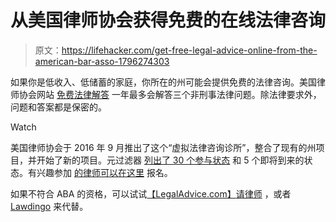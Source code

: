 # 从美国律师协会获得免费的在线法律咨询

> 原文：<https://lifehacker.com/get-free-legal-advice-online-from-the-american-bar-asso-1796274303>

如果你是低收入、低储蓄的家庭，你所在的州可能会提供免费的法律咨询。美国律师协会网站 [免费法律解答](https://www.freelegalanswers.org/) 一年最多会解答三个非刑事法律问题。除法律要求外，问题和答案都是保密的。

Watch

美国律师协会于 2016 年 9 月推出了这个“虚拟法律咨询诊所”，整合了现有的州项目，并开始了新的项目。元过滤器 [列出了 30 个参与状态](http://www.metafilter.com/167736/Free-legal-advice-some-restrictions-apply) 和 5 个即将到来的状态。有兴趣参加 [的律师可以在这里](https://americanbar.qualtrics.com/jfe/form/SV_cvRRBotdPMUZRIx) 报名。

如果不符合 ABA 的资格，可以试试[【LegalAdvice.com】](http://www.legaladvice.com/)[请律师](http://www.lawyers.com/ask-a-lawyer.html) ，或者 [Lawdingo](https://www.lawdingo.com/lawyers/) 来代替。